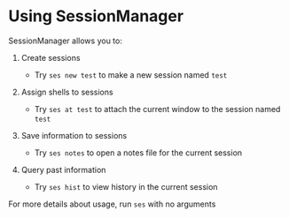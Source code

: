 # Using SessionManager

SessionManager allows you to:

1. Create sessions

    * Try `ses new test` to make a new session named `test`

1. Assign shells to sessions

    * Try `ses at test` to attach the current window to the session named `test`

1. Save information to sessions

    * Try `ses notes` to open a notes file for the current session

1. Query past information

    * Try `ses hist` to view history in the current session

For more details about usage, run `ses` with no arguments
